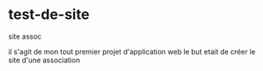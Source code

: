 # test-de-site
site assoc

il s'agit de mon tout premier projet d'application web
le but etait de créer le site d'une association
